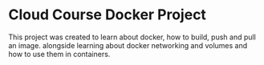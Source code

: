 # Cloud Course Docker Project
This project was created to learn about docker, how to build, push and pull an image. alongside learning about docker networking and volumes and how to use them in containers.

